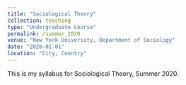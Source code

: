 ```yaml
---
title: "Sociological Theory"
collection: teaching
type: "Undergraduate Course"
permalink: /summer_2020
venue: "New York University, Department of Sociology"
date: "2020-01-01"
location: "City, Country"
---
```


This is my syllabus for Sociological Theory, Summer 2020.

